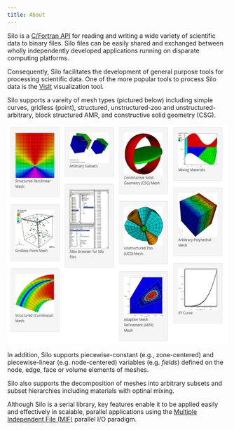 ```yaml
---
title: About
---
```

Silo is a [C/Fortran API](https://silo.readthedocs.io/en/latest/) for reading and writing a wide variety of scientific data to binary files.
Silo files can be easily shared and exchanged between wholly independently developed applications running on disparate computing platforms.

Consequently, Silo facilitates the development of general purpose tools for processing scientific data.
One of the more popular tools to process Silo data is the [VisIt](https://github.com/visit-dav/visit) visualization tool.

Silo supports a vareity of mesh types (pictured below) including simple curves, gridless (point), structured, unstructured-zoo and unstructured-arbitrary, block structured AMR, and constructive solid geometry (CSG).

<center><img src="docs/images/silo_objects.png" style="height:500px;" /></center>

In addition, Silo supports piecewise-constant (e.g., zone-centered) and piecewise-linear (e.g. node-centered) variables (e.g. *fields*) defined on the node, edge, face or volume elements of meshes.

Silo also supports the decomposition of meshes into arbitrary subsets and subset hierarchies including materials with optinal mixing.

Although Silo is a serial library, key features enable it to be applied easily and effectively in scalable, parallel applications using the [Multiple Independent File (MIF)](https://www.hdfgroup.org/2017/03/mif-parallel-io-with-hdf5/) parallel I/O paradigm.
